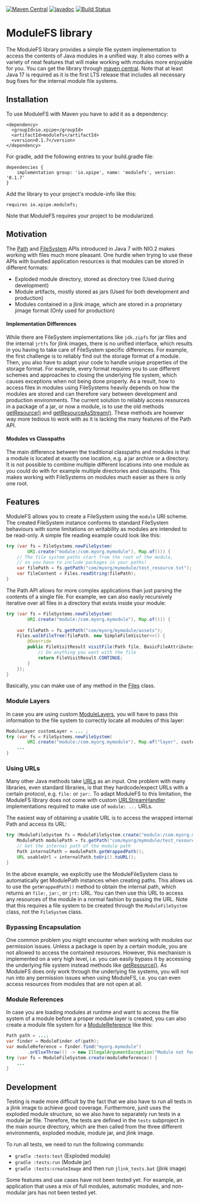[![Maven Central](https://maven-badges.herokuapp.com/maven-central/io.xpipe/modulefs/badge.svg)](https://maven-badges.herokuapp.com/maven-central/io.xpipe/modulefs)
[![javadoc](https://javadoc.io/badge2/io.xpipe/modulefs/javadoc.svg)](https://javadoc.io/doc/io.xpipe/modulefs)
[![Build Status](https://github.com/xpipe-io/modulefs/actions/workflows/publish.yml/badge.svg)](https://github.com/xpipe-io/modulefs/actions/workflows/publish.yml)

# ModuleFS library

The ModuleFS library provides a simple file system implementation to access the contents of Java modules in a unified way.
It also comes with a variety of neat features that will make working with modules more enjoyable for you.
You can get the library through [maven central](https://search.maven.org/artifact/io.xpipe/modulefs).
Note that at least Java 17 is required as it is the first LTS release that includes all necessary bug fixes for the internal module file systems.

## Installation

To use ModuleFS with Maven you have to add it as a dependency:

    <dependency>
      <groupId>io.xpipe</groupId>
      <artifactId>modulefs</artifactId>
      <version>0.1.7</version>
    </dependency>

For gradle, add the following entries to your build.gradle file:

    dependencies {
        implementation group: 'io.xpipe', name: 'modulefs', version: '0.1.7'
    }

Add the library to your project's module-info like this:

    requires io.xpipe.modulefs;

Note that ModuleFS requires your project to be modularized.

## Motivation

The [Path](https://docs.oracle.com/en/java/javase/17/docs/api/java.base/java/nio/file/Path.html) and
[FileSystem](https://docs.oracle.com/en/java/javase/17/docs/api/java.base/java/nio/file/FileSystem.html) APIs
introduced in Java 7 with NIO.2 makes working with files much more pleasant.
One hurdle when trying to use these APIs with bundled application resources is that modules can be stored in different formats:
- Exploded module directory, stored as directory tree (Used during development)
- Module artifacts, mostly stored as jars (Used for both development and production)
- Modules contained in a jlink image, which are stored in a proprietary jimage format (Only used for production)

#### Implementation Differences

While there are FileSystem implementations like `jdk.zipfs` for jar files and the internal `jrtfs` for jlink images,
there is no unified interface, which results in you having to take care of FileSystem specific differences.
For example, the first challenge is to reliably find out the storage format of a module.
Then, you also have to adapt your code to handle unique properties of the storage format.
For example, every format requires you to use different schemes and approaches to closing the underlying file
system, which causes exceptions when not being done properly.
As a result, how to access files in modules using FileSystems heavily depends on how the modules are stored
and can therefore vary between development and production environments.
The current solution to reliably access resources in a package of a jar, or now a module, is to use the old methods
[getResource()](https://docs.oracle.com/en/java/javase/17/docs/api/java.base/java/lang/Class.html#getResource(java.lang.String)) and
[getResourceAsStream()](https://docs.oracle.com/en/java/javase/17/docs/api/java.base/java/lang/Class.html#getResourceAsStream(java.lang.String)).
These methods are however way more tedious to work with as it is lacking the many features of the Path API.

#### Modules vs Classpaths

The main difference between the traditional classpaths and
modules is that a module is located at exactly one location, e.g. a jar archive or a directory.
It is not possible to combine multiple different locations into
one module as you could do with for example multiple directories and classpaths.
This makes working with FileSystems on modules much easier as there is only one root.


## Features

ModuleFS allows you to create a FileSystem using the `module` URI scheme.
The created FileSystem instance conforms to standard FileSystem behaviours
with some limitations on writability as modules are intended to be read-only.
A simple file reading example could look like this:

````java
try (var fs = FileSystems.newFileSystem(
        URI.create("module:/com.myorg.mymodule"), Map.of())) {
    // The file system paths start from the root of the module,
    // so you have to include packages in your paths!
    var filePath = fs.getPath("com/myorg/mymodule/test_resource.txt");
    var fileContent = Files.readString(filePath);
}
````

The Path API allows for more complex applications than just parsing the contents of a single file.
For example, we can also easily recursively iterative over all files in a directory that exists inside your module:

````java
try (var fs = FileSystems.newFileSystem(
        URI.create("module:/com.myorg.mymodule"), Map.of())) {
    
    var filePath = fs.getPath("com/myorg/mymodule/assets");
    Files.walkFileTree(filePath, new SimpleFileVisitor<>() {
        @Override
        public FileVisitResult visitFile(Path file, BasicFileAttributes attrs) throws IOException {
            // Do anything you want with the file
            return FileVisitResult.CONTINUE;
        }
    });
}
````

Basically, you can make use of any method in the
[Files](https://docs.oracle.com/en/java/javase/17/docs/api/java.base/java/nio/file/Files.html) class.


### Module Layers

In case you are using custom [ModuleLayers](https://docs.oracle.com/en/java/javase/17/docs/api/java.base/java/lang/ModuleLayer.html),
you will have to pass this information to the file system to correctly locate all modules of this layer:

````java
ModuleLayer customLayer = ... ;
try (var fs = FileSystems.newFileSystem(
        URI.create("module:/com.myorg.mymodule"), Map.of("layer", customLayer))) {
    ...
}
````

### Using URLs

Many other Java methods take [URLs](https://docs.oracle.com/en/java/javase/17/docs/api/java.base/java/net/URL.html) as an input.
One problem with many libraries, even standard libraries, is that they hardcode/expect
URLs with a certain protocol, e.g. `file:` or `jar:`.
To adapt ModuleFS to this limitation, the ModuleFS library does not come with custom
[URLStreamHandler](https://docs.oracle.com/en/java/javase/17/docs/api/java.base/java/net/URLStreamHandler.html)
implementations required to make use of `module: ...` URLs.

The easiest way of obtaining a usable URL is to access the wrapped internal Path and access its URL:

````java
try (ModuleFileSystem fs = ModuleFileSystem.create("module:/com.myorg.mymodule")) {
    ModulePath modulePath = fs.getPath("com/myorg/mymodule/test_resource.txt");
    // Get the internal path of the module path
    Path internalPath = modulePath.getWrappedPath();
    URL usableUrl = internalPath.toUri().toURL();
}
````

In the above example, we explicitly use the ModuleFileSystem class to automatically get ModulePath instances when creating paths.
This allows us to use the `getWrappedPath()` method to obtain the internal path, which returns an `file:`, `jar:`, or `jrt:` URL.
You can then use this URL to access any resources of the module in a normal fashion by passing the URL.
Note that this requires a file system to be created through the `ModuleFileSystem` class, not the `FileSystem` class.

### Bypassing Encapsulation

One common problem you might encounter when working with modules our permission issues.
Unless a package is open by a certain module, you are not allowed to access the contained resources.
However, this mechanism is implemented on a very high level,
i.e. you can easily bypass it by accessing the underlying file system instead methods like
[getResource()](https://docs.oracle.com/en/java/javase/17/docs/api/java.base/java/lang/Class.html#getResource(java.lang.String)).
As ModuleFS does only work through the underlying file systems,
you will not run into any permission issues when using ModuleFS, i.e.
you can even access resources from modules that are not open at all.

### Module References

In case you are loading modules at runtime and want to access the file system of a module before a proper module layer is created,
you can also create a module file system for a
[ModuleReference](https://docs.oracle.com/en/java/javase/17/docs/api/java.base/java/lang/ModuleReference.html) like this:

````java
Path path = ...;
var finder = ModuleFinder.of(path);
var moduleReference = finder.find("myorg.mymodule")
        .orElseThrow(() -> new IllegalArgumentException("Module not found"));
try (var fs = ModuleFileSystem.create(moduleReference)) {
    ...
}
````


## Development

Testing is made more difficult by the fact that we also have to run all tests in a jlink image to achieve good coverage.
Furthermore, junit uses the exploded module structure, so we also have to separately run tests in a module jar file.
Therefore, the tests are defined in the `tests` subproject in the main source directory, which are then called from
the three different environments, exploded module, module jar, and jlink image.

To run all tests, we need to run the following commands:
- `gradle :tests:test` (Exploded module)
- `gradle :tests:run` (Module jar)
- `gradle :tests:createImage` and then run `jlink_tests.bat` (jlink image)

Some features and use cases have not been tested yet.
For example, an application that uses a mix of full modules,
automatic modules, and non-modular jars has not been tested yet.

